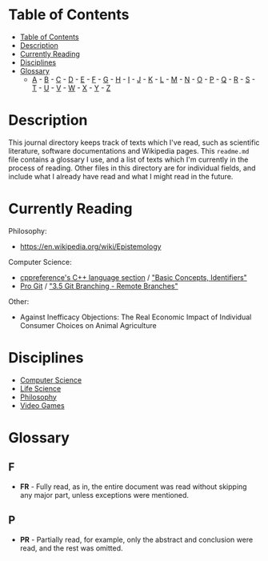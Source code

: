 # Table of Contents

- [Table of Contents](#table-of-contents)
- [Description](#description)
- [Currently Reading](#currently-reading)
- [Disciplines](#disciplines)
- [Glossary](#glossary)
	- [A](#a) - [B](#b) - [C](#c) - [D](#d) - [E](#e) - [F](#f) - [G](#g) - [H](#h) - [I](#i) - [J](#j) - [K](#k) - [L](#l) - [M](#m) - [N](#n) - [O](#o) - [P](#p) - [Q](#q) - [R](#r) - [S](#s) - [T](#t) - [U](#u) - [V](#v) - [W](#w) - [X](#x) - [Y](#y) - [Z](#z)

# Description

This journal directory keeps track of texts which I've read, such as scientific literature, software documentations and Wikipedia pages.
This `readme.md` file contains a glossary I use, and a list of texts which I'm currently in the process of reading.
Other files in this directory are for individual fields, and include what I already have read and what I might read in the future.

# Currently Reading

Philosophy:
- https://en.wikipedia.org/wiki/Epistemology

Computer Science:
- [cppreference's C++ language section](https://en.cppreference.com/w/cpp/language) / ["Basic Concepts, Identifiers"](https://en.cppreference.com/w/cpp/language/identifiers)
- [Pro Git](https://git-scm.com/book/en/v2) / ["3.5 Git Branching - Remote Branches"](https://git-scm.com/book/en/v2/Git-Branching-Remote-Branches)

Other:
- Against Inefficacy Objections: The Real Economic Impact of Individual Consumer Choices on Animal Agriculture

# Disciplines

- [Computer Science](computer_science.md)
- [Life Science](life_science.md)
- [Philosophy](philosophy.md)
- [Video Games](video_games.md)

# Glossary

## F

- **FR** - Fully read, as in, the entire document was read without skipping any major part, unless exceptions were mentioned.

## P

- **PR** - Partially read, for example, only the abstract and conclusion were read, and the rest was omitted.
